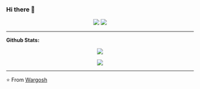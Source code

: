 ### Hi there 👋

<!--
**Wargosh/Wargosh** is a ✨ _special_ ✨ repository because its `README.md` (this file) appears on your GitHub profile.

Here are some ideas to get you started:

- 🔭 I’m currently working on ...
- 🌱 I’m currently learning ...
- 👯 I’m looking to collaborate on ...
- 🤔 I’m looking for help with ...
- 💬 Ask me about ...
- 📫 How to reach me: ...
- 😄 Pronouns: ...
- ⚡ Fun fact: ...
-->
<p align="center">
    <a href="https://twitter.com/Wargosh3"><img src="https://img.shields.io/badge/twitter-%231FA1F1?style=flat&logo=twitter&logoColor=white"/></a>
    <a href="https://www.linkedin.com/in/erick-jara-2a21a7157/"><img src="https://img.shields.io/badge/linkedin-%230177B5?style=flat&logo=linkedin&logoColor=white"/></a>
    <!--<a href="https://www.youtube.com/channel/UC-ULxMm3-0_5lHCTGdfM5gA/featured"><img src="https://img.shields.io/badge/youtube-%23FF0000?style=flat&logo=youtube&logoColor=white"/></a>-->
</p>

---

**Github Stats:**

<p align="center">
  <img src="https://github-readme-stats.vercel.app/api?username=Wargosh&hide=stars&show_icons=true&theme=graywhite&line_height=32">
</p>
<p align="center">
  <img src="https://github-readme-stats.vercel.app/api/top-langs/?username=Wargosh&show_icons=true&layout=compact&theme=graywhite">
</p>

---

⭐ From [Wargosh](https://github.com/Wargosh)
